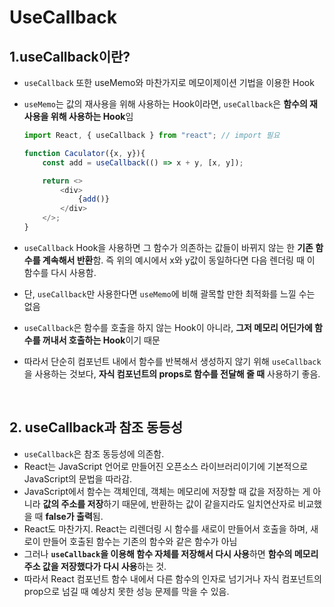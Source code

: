 # UseCallback

## 1.useCallback이란?

- `useCallback` 또한 useMemo와 마찬가지로 메모이제이션 기법을 이용한 Hook
- `useMemo`는 값의 재사용을 위해 사용하는 Hook이라면, `useCallback`은 **함수의 재사용을 위해 사용하는 Hook**임

    ```javascript
    import React, { useCallback } from "react"; // import 필요

    function Caculator({x, y}){
        const add = useCallback(() => x + y, [x, y]);

        return <>
            <div>
                {add()}
            </div>
        </>;
    }
    ```

- `useCallback` Hook을 사용하면 그 함수가 의존하는 값들이 바뀌지 않는 한 **기존 함수를 계속해서 반환**함. 즉 위의 예시에서 x와 y값이 동일하다면 다음 렌더링 때 이 함수를 다시 사용함.
- 단, `useCallback`만 사용한다면 `useMemo`에 비해 괄목할 만한 최적화를 느낄 수는 없음
- `useCallback`은 함수를 호출을 하지 않는 Hook이 아니라, **그저 메모리 어딘가에 함수를 꺼내서 호출하는 Hook**이기 때문
- 따라서 단순히 컴포넌트 내에서 함수를 반복해서 생성하지 않기 위해 `useCallback`을 사용하는 것보다, **자식 컴포넌트의 props로 함수를 전달해 줄 때** 사용하기 좋음.

<br/>

## 2. useCallback과 참조 동등성

- `useCallback`은 참조 동등성에 의존함.
- React는 JavaScript 언어로 만들어진 오픈소스 라이브러리이기에 기본적으로 JavaScript의 문법을 따라감.
- JavaScript에서 함수는 객체인데, 객체는 메모리에 저장할 때 값을 저장하는 게 아니라 **값의 주소를 저장**하기 때문에, 반환하는 값이 같을지라도 일치연산자로 비교했을 때 **false가 출력**됨.
- React도 마찬가지. React는 리렌더링 시 함수를 새로이 만들어서 호출을 하며, 새로이 만들어 호출된 함수는 기존의 함수와 같은 함수가 아님
- 그러나 **`useCallback`을 이용해 함수 자체를 저장해서 다시 사용**하면 **함수의 메모리 주소 값을 저장했다가 다시 사용**하는 것.
- 따라서 React 컴포넌트 함수 내에서 다른 함수의 인자로 넘기거나 자식 컴포넌트의 prop으로 넘길 때 예상치 못한 성능 문제를 막을 수 있음.
